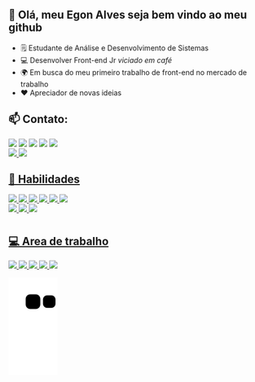 ## 🤚 Olá, meu Egon Alves seja bem vindo ao meu github 

* 🗒️ Estudante de Análise e Desenvolvimento de Sistemas 
* 💻 Desenvolver Front-end Jr *viciado em café*
* 🌍 Em busca do meu primeiro trabalho de front-end no mercado de trabalho
* ❤️ Apreciador de novas ideias 
## 📫 Contato:
  <div>
  <a href="https://www.linkedin.com/in/egonalves/" target="_blank"><img src="https://img.shields.io/badge/-LinkedIn-%230077B5?style=for-the-badge&logo=linkedin&logoColor=white" target="_blank"></a> 
  <a href="https://www.instagram.com/egonalves/" target="_blank"><img src="https://img.shields.io/badge/-Instagram-%23E4405F?style=for-the-badge&logo=instagram&logoColor=white" target="_blank"></a>
  <a href="https://discord.gg/ETHjQ8JBgR" target="_blank"><img src="https://img.shields.io/badge/Discord-7289DA?style=for-the-badge&logo=discord&logoColor=white" target="_blank"></a> 
  <a href = "mailto:egonalves03@gmail.com"><img src="https://img.shields.io/badge/Gmail-D14836?style=for-the-badge&logo=gmail&logoColor=white" target="_blank"></a>
    <a href="https://wa.me/qr/ODX24D74HD6OI1" target="_blank"><img src="https://img.shields.io/badge/WhatsApp-25D366?style=for-the-badge&logo=whatsapp&logoColor=white" target="_blank"></a>
 </div>

<div align="start">
  <a href="https://github.com/egon-alves">
  <img height="150em" src="https://github-readme-stats.vercel.app/api?username=egon-alves&show_icons=true&theme=dark&include_all_commits=true&count_private=true"/>
  <img height="150em" src="https://github-readme-stats.vercel.app/api/top-langs/?username=egon-alves&layout=compact&langs_count=7&theme=dark"/>
</div>

  ## 🚀  Habilidades

  <img src="https://img.shields.io/badge/HTML5-E34F26?style=for-the-badge&logo=html5&logoColor=white" /> 
  <img src="https://img.shields.io/badge/CSS3-1572B6?style=for-the-badge&logo=css3&logoColor=white" />
  <img src="https://img.shields.io/badge/JavaScript-F7DF1E?style=for-the-badge&logo=javascript&logoColor=black" />
  <img src="https://img.shields.io/badge/Bootstrap-563D7C?style=for-the-badge&logo=bootstrap&logoColor=white" />
  <img src="https://img.shields.io/badge/React-20232A?style=for-the-badge&logo=react&logoColor=61DAFB" />
  <img src="https://img.shields.io/badge/Microsoft_Azure-0089D6?style=for-the-badge&logo=microsoft-azure&logoColor=white" /> </br>
  <img src="https://aleen42.github.io/badges/src/photoshop.svg" /> 
  <img src="https://aleen42.github.io/badges/src/illustrator.svg" /> 
  <img src="https://aleen42.github.io/badges/src/after_effects.svg" /> 
  


  
  
#
  
## 💻  Area de trabalho 

  <img src="https://img.shields.io/badge/NVIDIA-GTX1060-76B900?style=for-the-badge&logo=nvidia&logoColor=white" /> 
  <img src="https://img.shields.io/badge/AMD-Ryzen_7_5700G-ED1C24?style=for-the-badge&logo=amd&logoColor=white" /> 
  <img src="https://img.shields.io/badge/Steam-000000?style=for-the-badge&logo=steam&logoColor=white" /> 
  <img src="https://img.shields.io/badge/Xbox-107C10?style=for-the-badge&logo=xbox&logoColor=white" /> 
  <img src="https://img.shields.io/badge/Spotify-1ED760?&style=for-the-badge&logo=spotify&logoColor=white" /> 




  
  
 ![Snake animation](https://github.com/rafaballerini/rafaballerini/blob/output/github-contribution-grid-snake.svg)


